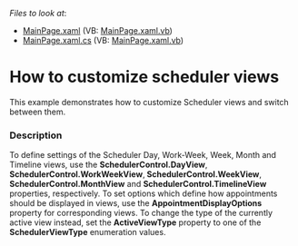 <!-- default file list -->
*Files to look at*:

* [MainPage.xaml](./CS/SilverlightApplication1/MainPage.xaml) (VB: [MainPage.xaml.vb](./VB/SilverlightApplication1/MainPage.xaml.vb))
* [MainPage.xaml.cs](./CS/SilverlightApplication1/MainPage.xaml.cs) (VB: [MainPage.xaml.vb](./VB/SilverlightApplication1/MainPage.xaml.vb))
<!-- default file list end -->
# How to customize scheduler views


<p>This example demonstrates how to customize Scheduler views and switch between them.</p>


<h3>Description</h3>

<p>To define settings of the Scheduler Day, Work-Week, Week, Month and Timeline views, use the <strong>SchedulerControl.DayView</strong>, <strong>SchedulerControl.WorkWeekView</strong>,<strong> SchedulerControl.WeekView</strong>, <strong>SchedulerControl.MonthView</strong> and <strong>SchedulerControl.TimelineView</strong> properties, respectively. To set options which define how appointments should be displayed in views, use the <strong>AppointmentDisplayOptions</strong> property for corresponding views. To change the type of the currently active view instead, set the <strong>ActiveViewType</strong> property to one of the <strong>SchedulerViewType</strong> enumeration values.</p>

<br/>


